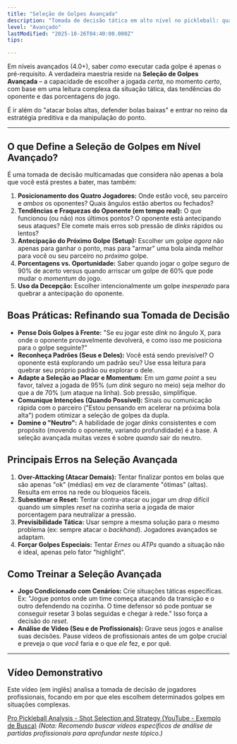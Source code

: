 ```yaml
---
title: "Seleção de Golpes Avançada"
description: "Tomada de decisão tática em alto nível no pickleball: quando e por que escolher cada golpe."
level: "Avançado"
lastModified: "2025-10-26T04:40:00.000Z"
tips:

---
```


Em níveis avançados (4.0+), saber *como* executar cada golpe é apenas o pré-requisito. A verdadeira maestria reside na **Seleção de Golpes Avançada** – a capacidade de escolher a jogada *certa*, no momento *certo*, com base em uma leitura complexa da situação tática, das tendências do oponente e das porcentagens do jogo.

É ir além do "atacar bolas altas, defender bolas baixas" e entrar no reino da estratégia preditiva e da manipulação do ponto.

---

## O que Define a Seleção de Golpes em Nível Avançado?

É uma tomada de decisão multicamadas que considera não apenas a bola que você está prestes a bater, mas também:

1.  **Posicionamento dos Quatro Jogadores:** Onde estão você, seu parceiro e *ambos* os oponentes? Quais ângulos estão abertos ou fechados?
2.  **Tendências e Fraquezas do Oponente (em tempo real):** O que funcionou (ou não) nos últimos pontos? O oponente está antecipando seus ataques? Ele comete mais erros sob pressão de *dinks* rápidos ou lentos?
3.  **Antecipação do Próximo Golpe (Setup):** Escolher um golpe *agora* não apenas para ganhar o ponto, mas para "armar" uma bola ainda melhor para você ou seu parceiro no *próximo* golpe.
4.  **Porcentagens vs. Oportunidade:** Saber quando jogar o golpe seguro de 90% de acerto versus quando arriscar um golpe de 60% que pode mudar o *momentum* do jogo.
5.  **Uso da Decepção:** Escolher intencionalmente um golpe *inesperado* para quebrar a antecipação do oponente.

## Boas Práticas: Refinando sua Tomada de Decisão

* **Pense Dois Golpes à Frente:** "Se eu jogar este *dink* no ângulo X, para onde o oponente provavelmente devolverá, e como isso me posiciona para o golpe seguinte?"
* **Reconheça Padrões (Seus e Deles):** Você está sendo previsível? O oponente está explorando um padrão seu? Use essa leitura para quebrar seu próprio padrão ou explorar o dele.
* **Adapte a Seleção ao Placar e Momentum:** Em um *game point* a seu favor, talvez a jogada de 95% (um *dink* seguro no meio) seja melhor do que a de 70% (um ataque na linha). Sob pressão, simplifique.
* **Comunique Intenções (Quando Possível):** Sinais ou comunicação rápida com o parceiro ("Estou pensando em acelerar na próxima bola alta") podem otimizar a seleção de golpes da dupla.
* **Domine o "Neutro":** A habilidade de jogar *dinks* consistentes e com propósito (movendo o oponente, variando profundidade) é a base. A seleção avançada muitas vezes é sobre *quando* sair do neutro.

## Principais Erros na Seleção Avançada

1.  **Over-Attacking (Atacar Demais):** Tentar finalizar pontos em bolas que são apenas "ok" (médias) em vez de claramente "ótimas" (altas). Resulta em erros na rede ou bloqueios fáceis.
2.  **Subestimar o Reset:** Tentar contra-atacar ou jogar um *drop* difícil quando um simples *reset* na cozinha seria a jogada de maior porcentagem para neutralizar a pressão.
3.  **Previsibilidade Tática:** Usar sempre a mesma solução para o mesmo problema (ex: sempre atacar o *backhand*). Jogadores avançados se adaptam.
4.  **Forçar Golpes Especiais:** Tentar *Ernes* ou *ATPs* quando a situação não é ideal, apenas pelo fator "highlight".

## Como Treinar a Seleção Avançada

* **Jogo Condicionado com Cenários:** Crie situações táticas específicas. Ex: "Jogue pontos onde um time começa atacando da transição e o outro defendendo na cozinha. O time defensor só pode pontuar se conseguir resetar 3 bolas seguidas e chegar à rede." Isso força a decisão do *reset*.
* **Análise de Vídeo (Seu e de Profissionais):** Grave seus jogos e analise suas decisões. Pause vídeos de profissionais antes de um golpe crucial e preveja o que *você* faria e o que *ele* fez, e por quê.

---

## Vídeo Demonstrativo

Este vídeo (em inglês) analisa a tomada de decisão de jogadores profissionais, focando em por que eles escolhem determinados golpes em situações complexas.

[Pro Pickleball Analysis - Shot Selection and Strategy (YouTube - Exemplo de Busca)](https://www.youtube.com/results?search_query=pro+pickleball+analysis+shot+selection) *(Nota: Recomendo buscar vídeos específicos de análise de partidas profissionais para aprofundar neste tópico.)*
